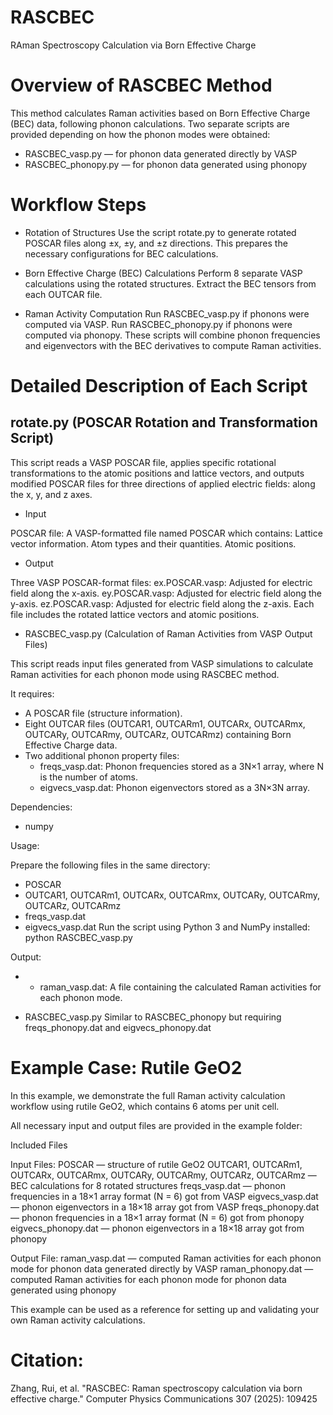 # RASCBEC

RAman Spectroscopy Calculation via Born Effective Charge

# Overview of RASCBEC Method

This method calculates Raman activities based on Born Effective Charge (BEC) data, following phonon calculations. Two separate scripts are provided depending on how the phonon modes were obtained:

- RASCBEC_vasp.py — for phonon data generated directly by VASP
- RASCBEC_phonopy.py — for phonon data generated using phonopy

# Workflow Steps

- Rotation of Structures
Use the script rotate.py to generate rotated POSCAR files along ±x, ±y, and ±z directions.
This prepares the necessary configurations for BEC calculations.

- Born Effective Charge (BEC) Calculations
Perform 8 separate VASP calculations using the rotated structures.
Extract the BEC tensors from each OUTCAR file.

- Raman Activity Computation
Run RASCBEC_vasp.py if phonons were computed via VASP.
Run RASCBEC_phonopy.py if phonons were computed via phonopy.
These scripts will combine phonon frequencies and eigenvectors with the BEC derivatives to compute Raman activities.

# Detailed Description of Each Script

## rotate.py (POSCAR Rotation and Transformation Script)

This script reads a VASP POSCAR file, applies specific rotational transformations to the atomic positions and lattice vectors, and outputs modified POSCAR files for three directions of applied electric fields: along the x, y, and z axes.

- Input

POSCAR file: A VASP-formatted file named POSCAR which contains:
Lattice vector information.
Atom types and their quantities.
Atomic positions.

- Output

Three VASP POSCAR-format files:
ex.POSCAR.vasp: Adjusted for electric field along the x-axis.
ey.POSCAR.vasp: Adjusted for electric field along the y-axis.
ez.POSCAR.vasp: Adjusted for electric field along the z-axis.
Each file includes the rotated lattice vectors and atomic positions.

- RASCBEC_vasp.py (Calculation of Raman Activities from VASP Output Files)
 
This script reads input files generated from VASP simulations 
to calculate Raman activities for each phonon mode using RASCBEC method.

It requires:

- A POSCAR file (structure information).
- Eight OUTCAR files (OUTCAR1, OUTCARm1, OUTCARx, OUTCARmx, OUTCARy, OUTCARmy, OUTCARz, OUTCARmz) containing Born Effective Charge data.
- Two additional phonon property files:
    - freqs_vasp.dat: Phonon frequencies stored as a 3N×1 array, where N is the number of atoms.
    - eigvecs_vasp.dat: Phonon eigenvectors stored as a 3N×3N array.

Dependencies:
- numpy

Usage:

Prepare the following files in the same directory:
- POSCAR
- OUTCAR1, OUTCARm1, OUTCARx, OUTCARmx, OUTCARy, OUTCARmy, OUTCARz, OUTCARmz
- freqs_vasp.dat
- eigvecs_vasp.dat
Run the script using Python 3 and NumPy installed:
python RASCBEC_vasp.py

Output:

- - raman_vasp.dat:
A file containing the calculated Raman activities for each phonon mode.

- RASCBEC_vasp.py
Similar to RASCBEC_phonopy but requiring freqs_phonopy.dat and eigvecs_phonopy.dat


# Example Case: Rutile GeO2

In this example, we demonstrate the full Raman activity calculation workflow using rutile GeO2, which contains 6 atoms per unit cell.

All necessary input and output files are provided in the example folder:

Included Files

Input Files:
POSCAR — structure of rutile GeO2
OUTCAR1, OUTCARm1, OUTCARx, OUTCARmx, OUTCARy, OUTCARmy, OUTCARz, OUTCARmz — BEC calculations for 8 rotated structures
freqs_vasp.dat — phonon frequencies in a 18×1 array format (N = 6) got from VASP
eigvecs_vasp.dat — phonon eigenvectors in a 18×18 array got from VASP
freqs_phonopy.dat — phonon frequencies in a 18×1 array format (N = 6) got from phonopy
eigvecs_phonopy.dat — phonon eigenvectors in a 18×18 array got from phonopy

Output File:
raman_vasp.dat — computed Raman activities for each phonon mode for phonon data generated directly by VASP
raman_phonopy.dat — computed Raman activities for each phonon mode for phonon data generated using phonopy

This example can be used as a reference for setting up and validating your own Raman activity calculations.


# Citation: 
Zhang, Rui, et al. "RASCBEC: Raman spectroscopy calculation via born effective charge." Computer Physics Communications 307 (2025): 109425

